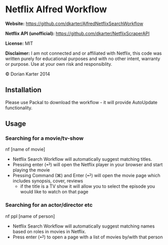 
# Netflix Alfred Workflow
 


**Website:** https://github.com/dkarter/AlfredNetflixSearchWorkflow

**Netflix API (unofficial):** https://github.com/dkarter/NetflixScraperAPI

**License:** MIT

**Disclaimer:** I am not connected and or affiliated with Netflix, this code was written purely for educational purposes and with no other intent, warranty or purpose. Use at your own risk and responsiblity.
 
© Dorian Karter 2014

## Installation

Please use Packal to download the workflow - it will provide AutoUpdate functionality.

## Usage

### Searching for a movie/tv-show

nf [name of movie]

- Netflix Search Workflow will automatically suggest matching titles.
- Pressing enter (⏎) will open the Netflix player in your browser and start playing the movie
- Pressing Command (⌘) and Enter (⏎) will open the movie page which includes synopsis, cover, reviews
  - if the title is a TV show it will allow you to select the episode you would like to watch on that page

### Searching for an actor/director etc

nf ppl [name of person]

- Netflix Search Workflow will automatically suggest matching names based on roles in movies in Netflix.
- Press enter (⏎) to open a page with a list of movies by/with that person
